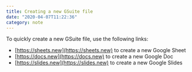 ```yaml
---
title: Creating a new GSuite file
date: "2020-04-07T11:22:36"
category: note
---
```


To quickly create a new GSuite file, use the following links:
- [https://sheets.new](https://sheets.new) to create a new Google Sheet
- [https://docs.new](https://docs.new) to create a new Google Doc
- [https://slides.new](https://slides.new) to create a new Google Slides